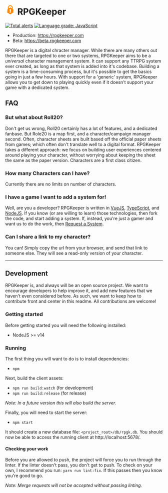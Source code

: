 <h1>
    <img width="32" height="32" src="client/assets/images/logo.png">
    RPGKeeper
</h1>

[![Total alerts](https://img.shields.io/lgtm/alerts/g/Morgul/rpgkeeper.svg?logo=lgtm&logoWidth=18)](https://lgtm.com/projects/g/Morgul/rpgkeeper/alerts/)
[![Language grade: JavaScript](https://img.shields.io/lgtm/grade/javascript/g/Morgul/rpgkeeper.svg?logo=lgtm&logoWidth=18)](https://lgtm.com/projects/g/Morgul/rpgkeeper/context:javascript)

* Production: https://rpgkeeper.com
* Beta: https://beta.rpgkeeper.com

RPGKeeper is a digital chracter manager. While there are many others out there that are targeted to one or two systems, RPGKeeper aims to be a _universal_ character management system. It can support any TTRPG system ever created, as long as that system is added into it's codebase. Building a system is a time-consuming process, but it's possible to get the basics going in just a few hours. With support for a 'generic' system, RPGKeeper allows you to get down to playing quickly even if it doesn't support your game with a dedicated system.

## FAQ

### But what about Roll20?

Don't get us wrong, Roll20 certainly has a lot of features, and a dedicated fanbase. But Role20 is a map first, and a character/campaign manager second. Often, character sheets are built based off the official paper sheets from games; which often don't translate well to a digital format. RPGKeeper takes a different approach: we focus on building user experiences centered around playing your character, without worrying about keeping the sheet the same as the paper version. Characters are a first class citizen.

### How many Characters can I have?

Currently there are no limits on number of characters.

### I have a game I want to add a system for!

Well, are you a developer? RPGKeeper is written in [VueJS][vue], [TypeScript][ts], and [NodeJS][node]. If you know (or are willing to learn) those technologies, then fork the code, and start adding a system. If, instead, you're just a gamer and want us to do the work, then [Request a System](https://github.com/Morgul/rpgkeeper/issues/new?labels=system%20request&title=[Request]%20).

### Can I share a link to my character?

You can! Simply copy the url from your browser, and send that link to someone else. They will see a read-only version of your character.

---

## Development

RPGKeeper is, and always will be an open source project. We want to encourage developers to help improve it, and add new features that we haven't even considered before. As such, we want to keep how to contribute front and center in this readme. All contributions are welcome!

### Getting started

Before getting started you will need the following installed:

* NodeJS >= v14

### Running

The first thing you will want to do is to install dependencies:  

* `npm`

Next, build the client assets:

* `npm run build:watch` (for development)
* `npm run build:release` (for release)

_Note: In a future version this will also build the server._

Finally, you will need to start the server:

* `npm start`

It should create a new database file: `<project_root>/db/rpgk.db`. You should now be able to access the running client
at http://localhost:5678/.

#### Checking your work

Before you are allowed to push, the project will force you to run through the linter. If the linter doesn't pass, you don't get to push. To check on your own, I recommend you run: `yarn run lint:fix`. If this passes then you know you're good to go.

_Note: Merge requests will not be accepted without passing linting._

[vue]: https://vuejs.org/
[ts]: https://www.typescriptlang.org/
[node]: https://nodejs.org/en/
